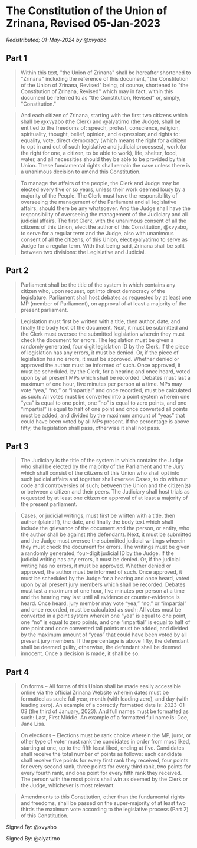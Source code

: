 # The Constitution of the Union of Zrinana, Revised 05-Jan-2023

*Redistributed; 01-May-2024*
*by @xvyabo*

## Part 1
> Within this text, "the Union of Zrinana" shall be hereafter shortened to "Zrinana" including the reference of this document, "the Constitution of the Union of Zrinana, Revised" being, of course, shortened to "the Constitution of Zrinana, Revised" which may in fact, within this document be referred to as "the Constitution, Revised" or, simply, "Constitution."

> And each citizen of Zrinana, starting with the first two citizens which shall be @xvyabo (the Clerk) and @alyatirno (the Judge), shall be entitled to the freedoms of: speech, protest, conscience, religion, spirituality, thought, belief, opinion, and expression; and rights to: equality, vote, direct democracy (which means the right for a citizen to opt in and out of such legislative and judicial processes), work (or the right for one, a citizen, to be able to work), life, shelter, food, water, and all necessities should they be able to be provided by this Union. These fundamental rights shall remain the case unless there is a unanimous decision to amend this Constitution. 

> To manage the affairs of the people, the Clerk and Judge may be elected every five or so years, unless their work deemed lousy by a majority of the People. The Clerk must have the responsibility of overseeing the management of the Parliament and all legislative affairs, should there be any whatsoever. And the Judge shall have the responsibility of overseeing the management of the Judiciary and all judicial affairs. The first Clerk, with the unanimous consent of all the citizens of this Union, elect the author of this Constitution, @xvyabo, to serve for a regular term and the Judge, also with unanimous consent of all the citizens, of this Union, elect @alyatirno to serve as Judge for a regular term. With that being said, Zrinana shall be split between two divisions: the Legislative and Judicial. 

## Part 2
> Parliament shall be the title of the system in which contains any citizen who, upon request, opt into direct democracy of the legislature. Parliament shall host debates as requested by at least one MP (member of Parliament), on approval of at least a majority of the present parliament. 

> Legislation must first be written with a title, then author, date, and finally the body text of the document. Next, it must be submitted and the Clerk must oversee the submitted legislation wherein they must check the document for errors. The legislation must be given a randomly generated, four digit legislation ID by the Clerk. If the piece of legislation has any errors, it must be denied. Or, if the piece of legislation has no errors, it must be approved. Whether denied or approved the author must be informed of such. Once approved, it must be scheduled, by the Clerk, for a hearing and once heard, voted upon by all present MPs which shall be recorded. Debates must last a maximum of one hour, five minutes per person at a time. MPs may vote “yea,” “no,” or “impartial” and once recorded, must be calculated as such: All votes must be converted into a point system wherein one “yea” is equal to one point, one “no” is equal to zero points, and one “impartial” is equal to half of one point and once converted all points must be added, and divided by the maximum amount of “yeas” that could have been voted by all MPs present. If the percentage is above fifty, the legislation shall pass, otherwise it shall not pass. 

## Part 3
> The Judiciary is the title of the system in which contains the Judge who shall be elected by the majority of the Parliament and the Jury which shall consist of the citizens of this Union who shall opt into such judicial affairs and together shall oversee Cases, to do with our code and controversies of such; between the Union and the citizen(s) or between a citizen and their peers. The Judiciary shall host trials as requested by at least one citizen on approval of at least a majority of the present parliament. 

> Cases, or judicial writings, must first be written with a title, then author (plaintiff), the date, and finally the body text which shall include the grievance of the document and the person, or entity, who the author shall be against (the defendant). Next, it must be submitted and the Judge must oversee the submitted judicial writings wherein they must check the document for errors. The writings must be given a randomly generated, four-digit judicial ID by the Judge. If the judicial writing has any errors, it must be denied. Or, if the judicial writing has no errors, it must be approved. Whether denied or approved, the author must be informed of such. Once approved, it must be scheduled by the Judge for a hearing and once heard, voted upon by all present jury members which shall be recorded. Debates must last a maximum of one hour, five minutes per person at a time and the hearing may last until all evidence or counter-evidence is heard. Once heard, jury member may vote “yea,” “no,” or “impartial” and once recorded, must be calculated as such: All votes must be converted in a point system wherein one “yea” is equal to one point, one “no” is equal to zero points, and one “impartial” is equal to half of one point and once converted tall points must be added, and divided by the maximum amount of “yeas” that could have been voted by all present jury members. If the percentage is above fifty, the defendant shall be deemed guilty, otherwise, the defendant shall be deemed innocent. Once a decision is made, it shall be so. 

## Part 4
> On forms – All forms of this Union shall be made easily accessible online via the official Zrinana Website wherein dates must be formatted as such: full year, month (with leading zero), and day (with leading zero). An example of a correctly formatted date is: 2023-01-03 (the third of January, 2023). And full names must be formatted as such: Last, First Middle. An example of a formatted full name is: Doe, Jane Lisa.

> On elections – Elections must be rank choice wherein the MP, juror, or other type of voter must rank the candidates in order from most liked, starting at one, up to the fifth least liked, ending at five. Candidates shall receive the total number of points as follows: each candidate shall receive five points for every first rank they received, four points for every second rank, three points for every third rank, two points for every fourth rank, and one point for every fifth rank they received. The person with the most points shall win as deemed by the Clerk or the Judge, whichever is most relevant.

> Amendments to this Constitution, other than the fundamental rights and freedoms, shall be passed on the super-majority of at least two thirds the maximum vote according to the legislative process (Part 2) of this Constitution. 

Signed By: @xvyabo

Signed By: @alyatirno
